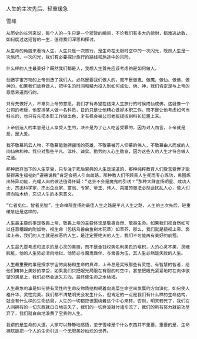 人生的主次先后、轻重缓急

雪峰


    从历史的长河来说，每个人的一生只是一个短暂的瞬间，不论我们有多大的能耐，都难逃劫数，如何度过这短暂的一生，值得我们深思和探讨。

    从生命的角度来看待人生，人生只是一次旅行，是生命在无限时空中的一次闪光，既然人生是一次旅行、一次闪光，我们有必要探讨旅行的路线和旅途中的风险。

    什么样的人生最美好？既然我们都是人，我想人生首先应该考虑的是如何做人。

    创造宇宙万物的上帝创造了我们人，必然是要我们做人的，而不是做鬼、做魔、做仙、做佛、做神的，如果我们放弃做人，把毕生的时间和精力投入到如何成仙、佛、神，我们肯定是与上帝的意愿背道而行的。

    只有先做好人，不辜负上帝的意愿，我们才有希望在结束人生旅行的时候成仙成佛，这就像一个公司的老板，他安排某人做一名科员，目的只是让他精心做好本职工作，而不是让他考虑如何当科长的，也只有先把本职工作做出色，才有机会被公司老板提拔到科长位置上来。

    上帝创造人的本意是让人享受人生的，决不是为了让人吃苦受罪的，因为对人而言，上帝就是爱，是大爱。

    我不敬慕风云人物，不敬慕能驰骋疆场的英雄，不敬慕被万人仰慕的伟人，不敬慕由人而成的人间仙佛和神。我只对那些平凡、淳朴、诚实、勤劳的人心生敬意，因为这些人的人生才符合做人之道。

    那种放弃当下的人生享受，只专注于死后恩典的人生是逆道的，那种纯粹教育人们受苦受罪才能获得来生福祉的“道德说教”肯定会把人引向歧路，那种教人们不顾亲人生死而专心练功，希图炼出特异功能，光耀人间的做法值得怀疑：“这会不会是魔鬼的引诱？”那种大肆宣扬明星、成功人士、杰出科学家、杰出企业家、富翁、专家、帝王、伟人、英雄的做法必然会扰乱人心，使人们挤向独木桥，忘记人生的本来意义。

    “仁者见仁、智者见智”，生命禅院宣扬的最佳人生之路是平凡人生之路，人生的主次先后、轻重缓急应是这样的。

    人生最主要的事是敬畏上帝，敬畏上帝的主要体现是敬畏自然、敬畏生命。如果我们视自然如可以任意糟蹋的附加物，视生命（包括鸟兽虫鱼树木花草）如草芥，那么，我们就是藐视上帝、亵渎上帝，我们的人生就是邪恶的人生，是注定要绝灭的人生，我们不可能再有美好的前程。

    人生最先要考虑和追求的是心灵的美丽，而不是金钱权势名利美色的堆积，人的心灵不美，灵魂肮脏，他的人生势必滑向地狱，他势必与魔鬼做伴、与禽兽为伍，其人生必然是失败的人生。

    人生最重要的事是探求宇宙的奥秘和生命的真谛，上帝总是奖掖那些有灵性、有智慧的智者，给他们精神上美妙的享受，如果我们只把眼光局限在有限的时空中，甚至把眼光紧紧地盯在肉体欲望的满足上，我们必然会迷失方向，最终使生命之水枯竭。

    人生最急的事是如何使有灵性的生命反物质结构朝着向高层生命空间发展的方向演化，如何使人格升华、灵性完美。我们都不清楚明天会发生什么，但肯定的一点是我们有什么样的生命结构，就会有什么样的生命结局，人生的一切都应该围绕着这个中心来转，否则，明天若死了，我们在人间拥有的一切东西就白白地丧失了，我们的一切奔波就付诸东流了，我们的所有努力就前功尽弃了，我们就白白地浪费了宝贵的人生。

    我讲的是生命的大道，大家可以静静地感悟，至于雪峰是个什么东西并不重要，重要的是，生命禅院能把一个人的生命引进一个无限美妙灿烂的世界。



